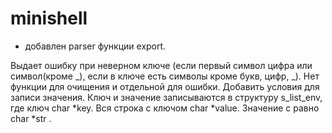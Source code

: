 # minishell

+ добавлен parser функции export.

Выдает ошибку при неверном ключе (если первый символ цифра или символ(кроме _), если в ключе есть символы кроме букв, цифр, _). 
Нет функции для очищения и отдельной для ошибки. Добавить условия для записи значения. Ключ и значение записываются в структуру s_list_env, где ключ char *key. Вся строка с ключом char *value. Значение с равно char *str .
